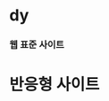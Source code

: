 # dy

<a href="https://veritedy.github.io/dy/html/"></a>

<h3>웹 표준 사이트</h3>
<a href="https://veritedy.github.io/dy/html/webstandard/index.html"></a>

<h1>반응형 사이트</h1>
<a href="https://veritedy.github.io/dy/html/responsive/index.html"></a>
